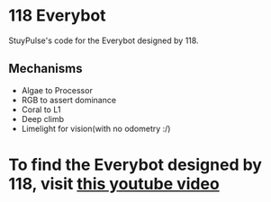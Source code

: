 # 118 Everybot

StuyPulse's code for the Everybot designed by 118.

## Mechanisms
- Algae to Processor
- RGB to assert dominance
- Coral to L1
- Deep climb
- Limelight for vision(with no odometry :/)

# To find the Everybot designed by 118, visit [this youtube video](https://www.youtube.com/watch?v=cM40ZVAj9Tk)
